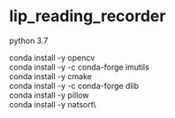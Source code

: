 # lip_reading_recorder
 
python 3.7

conda install -y opencv\
conda install -y -c conda-forge imutils\
conda install -y cmake\
conda install -y -c conda-forge dlib\
conda install -y pillow\
conda install -y natsort\